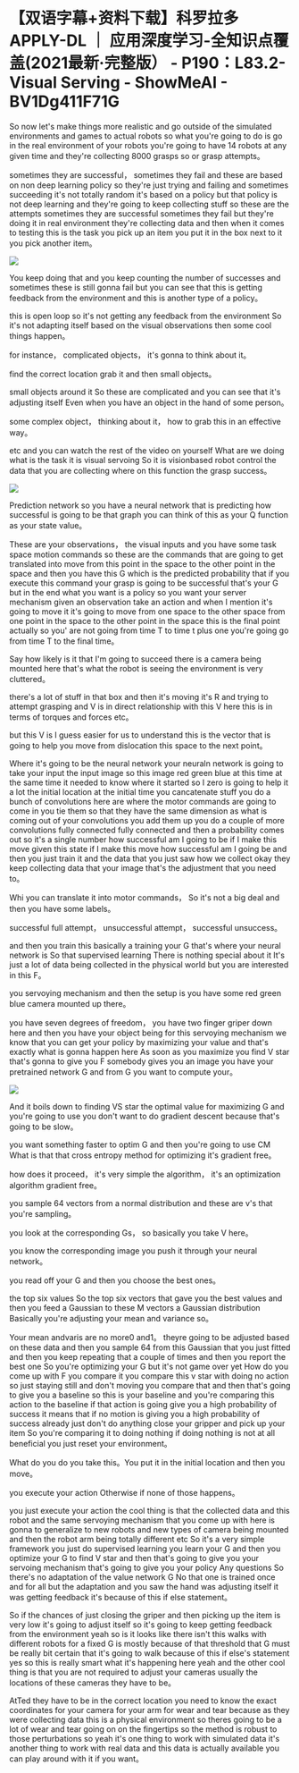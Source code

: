 # 【双语字幕+资料下载】科罗拉多 APPLY-DL ｜ 应用深度学习-全知识点覆盖(2021最新·完整版） - P190：L83.2- Visual Serving - ShowMeAI - BV1Dg411F71G

So now let's make things more realistic and go outside of the simulated environments and games to actual robots so what you're going to do is go in the real environment of your robots you're going to have 14 robots at any given time and they're collecting 8000 grasps so or grasp attempts。

 sometimes they are successful， sometimes they fail and these are based on non deep learning policy so they're just trying and failing and sometimes succeeding it's not totally random it's based on a policy but that policy is not deep learning and they're going to keep collecting stuff so these are the attempts sometimes they are successful sometimes they fail but they're doing it in real environment they're collecting data and then when it comes to testing this is the task you pick up an item you put it in the box next to it you pick another item。



![](img/87b558cfd50a19621169a5ac8229555b_1.png)

You keep doing that and you keep counting the number of successes and sometimes these is still gonna fail but you can see that this is getting feedback from the environment and this is another type of a policy。

 this is open loop so it's not getting any feedback from the environment So it's not adapting itself based on the visual observations then some cool things happen。

 for instance， complicated objects， it's gonna to think about it。

 find the correct location grab it and then small objects。

 small objects around it So these are complicated and you can see that it's adjusting itself Even when you have an object in the hand of some person。

 some complex object， thinking about it， how to grab this in an effective way。

 etc and you can watch the rest of the video on yourself What are we doing what is the task it is visual servoing So it is visionbased robot control the data that you are collecting where on this function the grasp success。



![](img/87b558cfd50a19621169a5ac8229555b_3.png)

Prediction network so you have a neural network that is predicting how successful is going to be that graph you can think of this as your Q function as your state value。

 These are your observations， the visual inputs and you have some task space motion commands so these are the commands that are going to get translated into move from this point in the space to the other point in the space and then you have this G which is the predicted probability that if you execute this command your grasp is going to be successful that's your G but in the end what you want is a policy so you want your server mechanism given an observation take an action and when I mention it's going to move it it's going to move from one space to the other space from one point in the space to the other point in the space this is the final point actually so you' are not going from time T to time t plus one you're going go from time T to the final time。

Say how likely is it that I'm going to succeed there is a camera being mounted here that's what the robot is seeing the environment is very cluttered。

 there's a lot of stuff in that box and then it's moving it's R and trying to attempt grasping and V is in direct relationship with this V here this is in terms of torques and forces etc。

 but this V is I guess easier for us to understand this is the vector that is going to help you move from dislocation this space to the next point。

Where it's going to be the neural network your neuraln network is going to take your input the input image so this image red green blue at this time at the same time it needed to know where it started so I zero is going to help it a lot the initial location at the initial time you cancatenate stuff you do a bunch of convolutions here are where the motor commands are going to come in you tie them so that they have the same dimension as what is coming out of your convolutions you add them up you do a couple of more convolutions fully connected fully connected and then a probability comes out so it's a single number how successful am I going to be if I make this move given this state if I make this move how successful am I going be and then you just train it and the data that you just saw how we collect okay they keep collecting data that your image that's the adjustment that you need to。

Whi you can translate it into motor commands， So it's not a big deal and then you have some labels。

 successful full attempt， unsuccessful attempt， successful unsuccess。

 and then you train this basically a training your G that's where your neural network is So that supervised learning There is nothing special about it It's just a lot of data being collected in the physical world but you are interested in this F。

 you servoying mechanism and then the setup is you have some red green blue camera mounted up there。

 you have seven degrees of freedom， you have two finger griper down here and then you have your object being for this servoying mechanism we know that you can get your policy by maximizing your value and that's exactly what is gonna happen here As soon as you maximize you find V star that's gonna to give you F somebody gives you an image you have your pretrained network G and from G you want to compute your。



![](img/87b558cfd50a19621169a5ac8229555b_5.png)

And it boils down to finding VS star the optimal value for maximizing G and you're going to use you don't want to do gradient descent because that's going to be slow。

 you want something faster to optim G and then you're going to use CM What is that that cross entropy method for optimizing it's gradient free。

 how does it proceed， it's very simple the algorithm， it's an optimization algorithm gradient free。

 you sample 64 vectors from a normal distribution and these are v's that you're sampling。

 you look at the corresponding Gs， so basically you take V here。

 you know the corresponding image you push it through your neural network。

 you read off your G and then you choose the best ones。

 the top six values So the top six vectors that gave you the best values and then you feed a Gaussian to these M vectors a Gaussian distribution Basically you're adjusting your mean and variance so。

Your mean andvaris are no more0 and1。 theyre going to be adjusted based on these data and then you sample 64 from this Gaussian that you just fitted and then you keep repeating that a couple of times and then you report the best one So you're optimizing your G but it's not game over yet How do you come up with F you compare it you compare this v star with doing no action so just staying still and don't moving you compare that and then that's going to give you a baseline so this is your baseline and you're comparing this action to the baseline if that action is going give you a high probability of success it means that if no motion is giving you a high probability of success already just don't do anything close your gripper and pick up your item So you're comparing it to doing nothing if doing nothing is not at all beneficial you just reset your environment。

 What do you do you take this。You put it in the initial location and then you move。

 you execute your action Otherwise if none of those happens。

 you just execute your action the cool thing is that the collected data and this robot and the same servoying mechanism that you come up with here is gonna to generalize to new robots and new types of camera being mounted and then the robot arm being totally different etc So it's a very simple framework you just do supervised learning you learn your G and then you optimize your G to find V star and then that's going to give you your servoing mechanism that's going to give you your policy Any questions So there's no adaptation of the value network G No that one is trained once and for all but the adaptation and you saw the hand was adjusting itself it was getting feedback it's because of this if else statement。

So if the chances of just closing the griper and then picking up the item is very low it's going to adjust itself so it's going to keep getting feedback from the environment yeah so is it looks like there isn't this walks with different robots for a fixed G is mostly because of that threshold that G must be really bit certain that it's going to walk because of this if else's statement yes so this is really smart what it's happening here yeah and the other cool thing is that you are not required to adjust your cameras usually the locations of these cameras they have to be。

AtTed they have to be in the correct location you need to know the exact coordinates for your camera for your arm for wear and tear because as they were collecting data this is a physical environment so theres going to be a lot of wear and tear going on on the fingertips so the method is robust to those perturbations so yeah it's one thing to work with simulated data it's another thing to work with real data and this data is actually available you can play around with it if you want。

